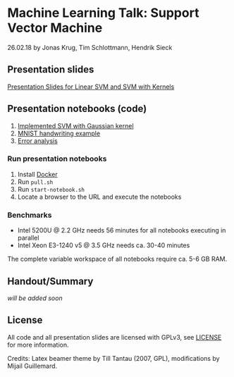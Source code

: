 # Machine Learning Talk: Support Vector Machine

26.02.18 by Jonas Krug, Tim Schlottmann, Hendrik Sieck

## Presentation slides

[Presentation Slides for Linear SVM and SVM with Kernels](https://github.com/NIPE-SYSTEMS/support-vector-machine/blob/master/slides/svm.pdf)

## Presentation notebooks (code)

1. [Implemented SVM with Gaussian kernel](https://github.com/NIPE-SYSTEMS/support-vector-machine/blob/master/Support%20Vector%20Machine.ipynb)
2. [MNIST handwriting example](https://github.com/NIPE-SYSTEMS/support-vector-machine/blob/master/Handwriting.ipynb)
3. [Error analysis](https://github.com/NIPE-SYSTEMS/support-vector-machine/blob/master/Error%20Analysis.ipynb)

### Run presentation notebooks

1. Install [Docker](https://www.docker.com)
2. Run `pull.sh`
3. Run `start-notebook.sh`
4. Locate a browser to the URL and execute the notebooks

### Benchmarks

* Intel 5200U @ 2.2 GHz needs 56 minutes for all notebooks executing in parallel
* Intel Xeon E3-1240 v5 @ 3.5 GHz needs ca. 30-40 minutes

The complete variable workspace of all notebooks require ca. 5-6 GB RAM.

## Handout/Summary

*will be added soon*

## License

All code and all presentation slides are licensed with GPLv3, see [LICENSE](https://github.com/NIPE-SYSTEMS/support-vector-machine/blob/master/LICENSE) for more information.

Credits: Latex beamer theme by Till Tantau (2007, GPL), modifications by Mijail Guillemard.

